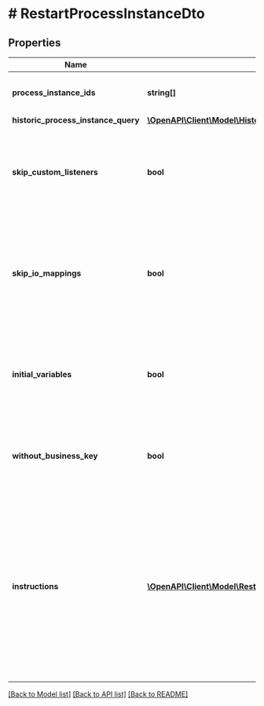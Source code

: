 # # RestartProcessInstanceDto

## Properties

Name | Type | Description | Notes
------------ | ------------- | ------------- | -------------
**process_instance_ids** | **string[]** | A list of process instance ids to restart. | [optional]
**historic_process_instance_query** | [**\OpenAPI\Client\Model\HistoricProcessInstanceQueryDto**](HistoricProcessInstanceQueryDto.md) |  | [optional]
**skip_custom_listeners** | **bool** | Skip execution listener invocation for activities that are started as part of this request. | [optional]
**skip_io_mappings** | **bool** | Skip execution of [input/output variable mappings](https://docs.camunda.org/manual/7.15/user-guide/process-engine/variables/#input-output-variable-mapping) for activities that are started as part of this request. | [optional]
**initial_variables** | **bool** | Set the initial set of variables during restart. By default, the last set of variables is used. | [optional]
**without_business_key** | **bool** | Do not take over the business key of the historic process instance. | [optional]
**instructions** | [**\OpenAPI\Client\Model\RestartProcessInstanceModificationInstructionDto[]**](RestartProcessInstanceModificationInstructionDto.md) | **Optional**. A JSON array of instructions that specify which activities to start the process instance at. If this property is omitted, the process instance starts at its default blank start event. | [optional]

[[Back to Model list]](../../README.md#models) [[Back to API list]](../../README.md#endpoints) [[Back to README]](../../README.md)
